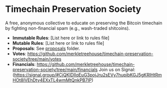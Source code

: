 # Timechain Preservation Society
A free, anonymous collective to educate on preserving the Bitcoin timechain by fighting non-financial spam (e.g., wash-traded shitcoins).
- **Immutable Rules**: [List here or link to rules file]
- **Mutable Rules**: [List here or link to rules file]
- **Proposals**: See [proposals](#proposals) folder.
- **Votes**: https://github.com/merkletreehouse/timechain-preservation-society/tree/main/votes
- **Financials**: https://github.com/merkletreehouse/timechain-preservation-society/tree/main/financials
Join us on Signal: (https://signal.group/#CjQKIDlIqEuG3pojJru2sEVy7hupibKGJ5gKRlHtRmHOt8IVEhDty4EXxTL4wmMtQnkPB7IP)
